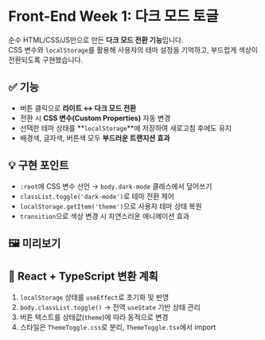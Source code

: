# Front-End Week 1: 다크 모드 토글

순수 HTML/CSS/JS만으로 만든 **다크 모드 전환 기능**입니다.  
CSS 변수와 `localStorage`를 활용해 사용자의 테마 설정을 기억하고, 부드럽게 색상이 전환되도록 구현했습니다.

## ✅ 기능

- 버튼 클릭으로 **라이트 ↔ 다크 모드 전환**
- 전환 시 **CSS 변수(Custom Properties)** 자동 변경
- 선택한 테마 상태를 **`localStorage`**에 저장하여 새로고침 후에도 유지
- 배경색, 글자색, 버튼색 모두 **부드러운 트랜지션 효과**

## 💡 구현 포인트

- `:root`에 CSS 변수 선언 → `body.dark-mode` 클래스에서 덮어쓰기
- `classList.toggle('dark-mode')`로 테마 전환 제어
- `localStorage.getItem('theme')`으로 사용자 테마 상태 복원
- `transition`으로 색상 변경 시 자연스러운 애니메이션 효과

## 🖼️ 미리보기

## 🔁 React + TypeScript 변환 계획

1. `localStorage` 상태를 `useEffect`로 초기화 및 반영
2. `body.classList.toggle()` → 전역 `useState` 기반 상태 관리
3. 버튼 텍스트를 상태값(`theme`)에 따라 동적으로 변경
4. 스타일은 `ThemeToggle.css`로 분리, `ThemeToggle.tsx`에서 import
